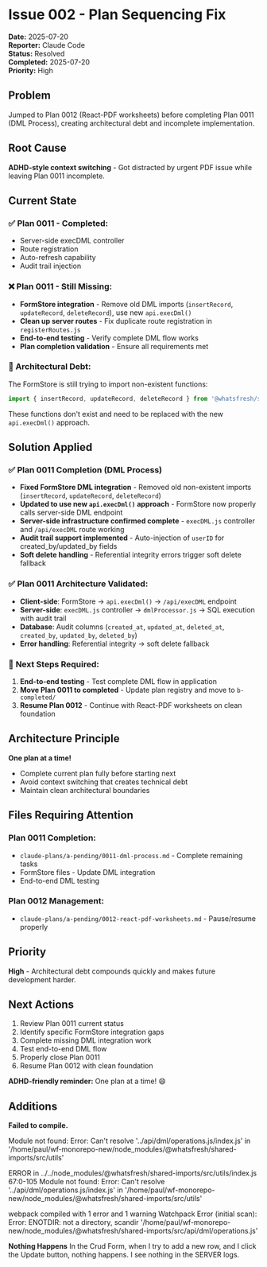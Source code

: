 # Issue 002 - Plan Sequencing Fix

**Date:** 2025-07-20  
**Reporter:** Claude Code  
**Status:** Resolved  
**Completed:** 2025-07-20  
**Priority:** High  

## Problem

Jumped to Plan 0012 (React-PDF worksheets) before completing Plan 0011 (DML Process), creating architectural debt and incomplete implementation.

## Root Cause

**ADHD-style context switching** - Got distracted by urgent PDF issue while leaving Plan 0011 incomplete.

## Current State

### ✅ Plan 0011 - Completed:
- Server-side execDML controller
- Route registration  
- Auto-refresh capability
- Audit trail injection

### ❌ Plan 0011 - Still Missing:
- **FormStore integration** - Remove old DML imports (`insertRecord`, `updateRecord`, `deleteRecord`), use new `api.execDml()`
- **Clean up server routes** - Fix duplicate route registration in `registerRoutes.js`
- **End-to-end testing** - Verify complete DML flow works
- **Plan completion validation** - Ensure all requirements met

### 🚨 Architectural Debt:
The FormStore is still trying to import non-existent functions:
```javascript
import { insertRecord, updateRecord, deleteRecord } from '@whatsfresh/shared-imports';
```
These functions don't exist and need to be replaced with the new `api.execDml()` approach.

## Solution Applied

### ✅ **Plan 0011 Completion** (DML Process)
- **Fixed FormStore DML integration** - Removed old non-existent imports (`insertRecord`, `updateRecord`, `deleteRecord`)
- **Updated to use new `api.execDml()` approach** - FormStore now properly calls server-side DML endpoint
- **Server-side infrastructure confirmed complete** - `execDML.js` controller and `/api/execDML` route working
- **Audit trail support implemented** - Auto-injection of `userID` for created_by/updated_by fields
- **Soft delete handling** - Referential integrity errors trigger soft delete fallback

### ✅ **Plan 0011 Architecture Validated:**
- **Client-side**: FormStore → `api.execDml()` → `/api/execDML` endpoint
- **Server-side**: `execDML.js` controller → `dmlProcessor.js` → SQL execution with audit trail
- **Database**: Audit columns (`created_at`, `updated_at`, `deleted_at`, `created_by`, `updated_by`, `deleted_by`)
- **Error handling**: Referential integrity → soft delete fallback

### 🔄 **Next Steps Required:**
1. **End-to-end testing** - Test complete DML flow in application
2. **Move Plan 0011 to completed** - Update plan registry and move to `b-completed/`
3. **Resume Plan 0012** - Continue with React-PDF worksheets on clean foundation

## Architecture Principle

**One plan at a time!** 
- Complete current plan fully before starting next
- Avoid context switching that creates technical debt
- Maintain clean architectural boundaries

## Files Requiring Attention

### Plan 0011 Completion:
- `claude-plans/a-pending/0011-dml-process.md` - Complete remaining tasks
- FormStore files - Update DML integration
- End-to-end DML testing

### Plan 0012 Management:
- `claude-plans/a-pending/0012-react-pdf-worksheets.md` - Pause/resume properly

## Priority

**High** - Architectural debt compounds quickly and makes future development harder.

## Next Actions

1. Review Plan 0011 current status
2. Identify specific FormStore integration gaps
3. Complete missing DML integration work
4. Test end-to-end DML flow
5. Properly close Plan 0011
6. Resume Plan 0012 with clean foundation

**ADHD-friendly reminder:** One plan at a time! 😄

## Additions

**Failed to compile.**

Module not found: Error: Can't resolve '../api/dml/operations.js/index.js' in '/home/paul/wf-monorepo-new/node_modules/@whatsfresh/shared-imports/src/utils'

ERROR in ../../node_modules/@whatsfresh/shared-imports/src/utils/index.js 67:0-105
Module not found: Error: Can't resolve '../api/dml/operations.js/index.js' in '/home/paul/wf-monorepo-new/node_modules/@whatsfresh/shared-imports/src/utils'

webpack compiled with 1 error and 1 warning
Watchpack Error (initial scan): Error: ENOTDIR: not a directory, scandir '/home/paul/wf-monorepo-new/node_modules/@whatsfresh/shared-imports/src/api/dml/operations.js'

**Nothing Happens**
In the Crud Form, when I try to add a new row, and I click the Update button, nothing happens.  I see nothing in the SERVER logs.